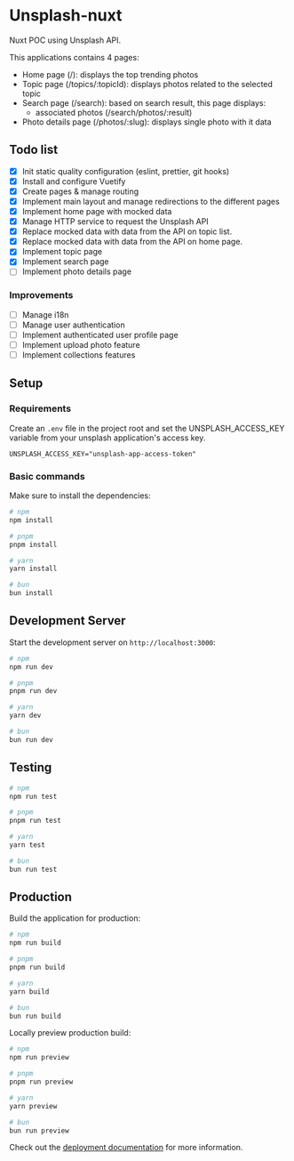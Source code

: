 # Unsplash-nuxt

Nuxt POC using Unsplash API.

This applications contains 4 pages:

- Home page (/): displays the top trending photos
- Topic page (/topics/:topicId): displays photos related to the selected topic
- Search page (/search): based on search result, this page displays:
  - associated photos (/search/photos/:result)
- Photo details page (/photos/:slug): displays single photo with it data

## Todo list

- [x] Init static quality configuration (eslint, prettier, git hooks)
- [x] Install and configure Vuetify
- [x] Create pages & manage routing
- [x] Implement main layout and manage redirections to the different pages
- [x] Implement home page with mocked data
- [x] Manage HTTP service to request the Unsplash API
- [x] Replace mocked data with data from the API on topic list.
- [x] Replace mocked data with data from the API on home page.
- [x] Implement topic page
- [x] Implement search page
- [ ] Implement photo details page

### Improvements

- [ ] Manage i18n
- [ ] Manage user authentication
- [ ] Implement authenticated user profile page
- [ ] Implement upload photo feature
- [ ] Implement collections features

## Setup

### Requirements

Create an `.env` file in the project root and set the UNSPLASH_ACCESS_KEY variable from your
unsplash application's access key.

```
UNSPLASH_ACCESS_KEY="unsplash-app-access-token"
```

### Basic commands

Make sure to install the dependencies:

```bash
# npm
npm install

# pnpm
pnpm install

# yarn
yarn install

# bun
bun install
```

## Development Server

Start the development server on `http://localhost:3000`:

```bash
# npm
npm run dev

# pnpm
pnpm run dev

# yarn
yarn dev

# bun
bun run dev
```

## Testing

```bash
# npm
npm run test

# pnpm
pnpm run test

# yarn
yarn test

# bun
bun run test
```

## Production

Build the application for production:

```bash
# npm
npm run build

# pnpm
pnpm run build

# yarn
yarn build

# bun
bun run build
```

Locally preview production build:

```bash
# npm
npm run preview

# pnpm
pnpm run preview

# yarn
yarn preview

# bun
bun run preview
```

Check out the [deployment documentation](https://nuxt.com/docs/getting-started/deployment) for more
information.
